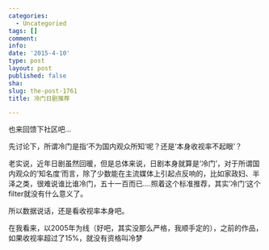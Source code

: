 ```yaml
---
categories:
  - Uncategoried
tags: []
comment: 
info: 
date: '2015-4-10'
type: post
layout: post
published: false
sha: 
slug: the-post-1761
title: 冷门日剧推荐

---
```

也来回馈下社区吧...

先讨论下，所谓冷门是指‘不为国内观众所知’呢？还是‘本身收视率不起眼’？

老实说，近年日剧虽然回暖，但是总体来说，日剧本身就算是‘冷门’，对于所谓国内观众的’知名度‘而言，除了少数能在主流媒体上引起点反响的，比如家政妇、半泽之类，很难说谁比谁冷门，五十一百而已....照着这个标准推荐，其实’冷门‘这个filter就没有什么意义了。

所以数据说话，还是看收视率本身吧。

在我看来，以2005年为线（好吧，其实没那么严格，我顺手定的），之前的作品，如果收视率超过了15%，就没有资格叫冷梦